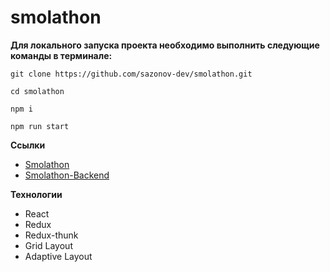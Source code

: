 # smolathon

**Для локального запуска проекта необходимо выполнить следующие команды в терминале:**
```
git clone https://github.com/sazonov-dev/smolathon.git
```
```
cd smolathon
```
```
npm i
```
```
npm run start
```

**Ссылки**

* [Smolathon](https://sazonov-dev.github.io/smolathon/)
* [Smolathon-Backend](https://github.com/sazonov-dev/smolathon-golang)

**Технологии**

* React
* Redux
* Redux-thunk
* Grid Layout
* Adaptive Layout

